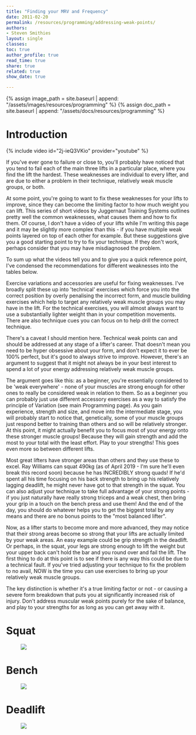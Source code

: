 ```yaml
---
title: "Finding your MRV and Frequency"
date: 2011-02-20
permalink: /resources/programming/addressing-weak-points/
authors:
- Steven Smithies
layout: single
classes:
toc: true
author_profile: true
read_time: true
share: true
related: true
show_date: true

---
```


{% assign image_path = site.baseurl | append: "/assets/images/resources/programming" %}
{% assign doc_path = site.baseurl | append: "/assets/docs/resources/programming" %}

# Introduction

{% include video id="2j-ieQ3VKio" provider="youtube" %}

If you've ever gone to failure or close to, you'll probably have noticed that you tend to fail each of the main three lifts in a particular place, where you find the lift the hardest. These weaknesses are individual to every lifter, and are due to either a problem in their technique, relatively weak muscle groups, or both.

At some point, you're going to want to fix these weaknesses for your lifts to improve, since they can become the limiting factor to how much weight you can lift. This series of short videos by Juggernaut Training Systems outlines pretty well the common weaknesses, what causes them and how to fix them. Of course, I don't have a video of your lifts while I'm writing this page and it may be slightly more complex than this - if you have multiple weak points layered on top of each other for example. But these suggestions give you a good starting point to try to fix your technique. If they don't work, perhaps consider that you may have misdiagnosed the problem.

To sum up what the videos tell you and to give you a quick reference point, I've condensed the recommendations for different weaknesses into the tables below.

Exercise variations and accessories are useful for fixing weaknesses. I've broadly split these up into 'technical' exercises which force you into the correct position by overly penalising the incorrect form, and muscle building exercises which help to target any relatively weak muscle groups you may have in the lift. For the technical exercises, you will almost always want to use a substantially lighter weight than in your competition movements. There are also technique cues you can focus on to help drill the correct technique.

There's a caveat I should mention here. Technical weak points can and should be addressed at any stage of a lifter's career. That doesn't mean you need to be hyper obsessive about your form, and don't expect it to ever be 100% perfect, but it's good to always strive to improve. However, there's an argument to suggest that it might not always be in your best interest to spend a lot of your energy addressing relatively weak muscle groups.

The argument goes like this: as a beginner, you're essentially considered to be 'weak everywhere' - none of your muscles are strong enough for other ones to really be considered weak in relation to them. So as a beginner you can probably just use different accessory exercises as a way to satisfy the principle of Variation (see main Programming page). As you gain experience, strength and size, and move into the intermediate stage, you will probably start to notice that, genetically, some of your muscle groups just respond better to training than others and so will be relatively stronger. At this point, it might actually benefit you to focus most of your energy onto these stronger muscle groups! Because they will gain strength and add the most to your total with the least effort. Play to your strengths! This goes even more so between different lifts.

Most great lifters have stronger areas than others and they use these to excel. Ray Williams can squat 490kg (as of April 2019 - I'm sure he'll even break this record soon) because he has INCREDIBLY strong quads! If he'd spent all his time focusing on his back strength to bring up his relatively lagging deadlift, he might never have got to that strength in the squat. You can also adjust your technique to take full advantage of your strong points - if you just naturally have really strong triceps and a weak chest, then bring your grip in a touch on the bench press and use them! And the end of the day, you should do whatever helps you to get the biggest total by any means and there are no bonus points to the "most balanced lifter".

Now, as a lifter starts to become more and more advanced, they may notice that their strong areas become so strong that your lifts are actually limited by your weak areas. An easy example could be grip strength in the deadlift. Or perhaps, in the squat, your legs are strong enough to lift the weight but your upper back can't hold the bar and you round over and fail the lift. The first thing to do at this point is to see if there is any way this could be due to a technical fault. If you've tried adjusting your technique to fix the problem to no avail, NOW is the time you can use exercises to bring up your relatively weak muscle groups.

The key distinction is whether it's a true limiting factor or not - or causing a severe form breakdown that puts you at significantly increased risk of injury. Don't address muscular weak points purely for the sake of balance, and play to your strengths for as long as you can get away with it.

# Squat

<figure>
  <img src="{{image_path}}/s.png">
  <figcaption></figcaption>
</figure>

# Bench

<figure>
  <img src="{{image_path}}/b.png">
  <figcaption></figcaption>
</figure>

# Deadlift

<figure>
  <img src="{{image_path}}/d.png">
  <figcaption></figcaption>
</figure>
